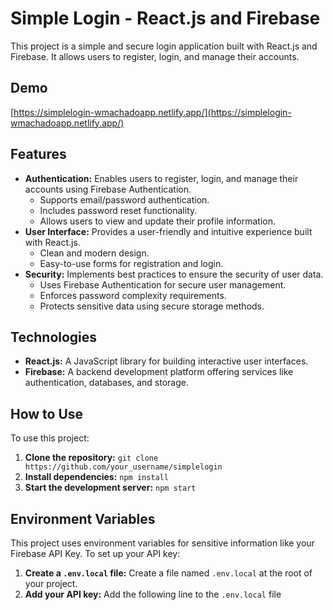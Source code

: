 # Simple Login - React.js and Firebase

This project is a simple and secure login application built with React.js and Firebase. It allows users to register, login, and manage their accounts.

## Demo

[https://simplelogin-wmachadoapp.netlify.app/](https://simplelogin-wmachadoapp.netlify.app/)

## Features

* **Authentication:**  Enables users to register, login, and manage their accounts using Firebase Authentication. 
    * Supports email/password authentication.
    * Includes password reset functionality.
    * Allows users to view and update their profile information. 
* **User Interface:**  Provides a user-friendly and intuitive experience built with React.js.
    * Clean and modern design.
    * Easy-to-use forms for registration and login. 
* **Security:** Implements best practices to ensure the security of user data.
    * Uses Firebase Authentication for secure user management. 
    * Enforces password complexity requirements.
    * Protects sensitive data using secure storage methods.

## Technologies

* **React.js:** A JavaScript library for building interactive user interfaces.
* **Firebase:** A backend development platform offering services like authentication, databases, and storage. 

## How to Use

To use this project:

1. **Clone the repository:** `git clone https://github.com/your_username/simplelogin`
2. **Install dependencies:** `npm install`
3. **Start the development server:** `npm start`

## Environment Variables

This project uses environment variables for sensitive information like your Firebase API Key. To set up your API key:

1. **Create a `.env.local` file:** Create a file named `.env.local` at the root of your project.
2. **Add your API key:**  Add the following line to the `.env.local` file
